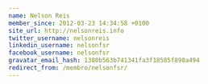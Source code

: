 ```yaml
---
name: Nelson Reis
member_since: 2012-03-23 14:34:58 +0100
site_url: http://nelsonreis.info
twitter_username: nelsonreis
linkedin_username: nelsonfsr
facebook_username: nelsonfsr
gravatar_email_hash: 1380b563b741341fa3f18585f898a494
redirect_from: /membro/nelsonfsr/
---
```

